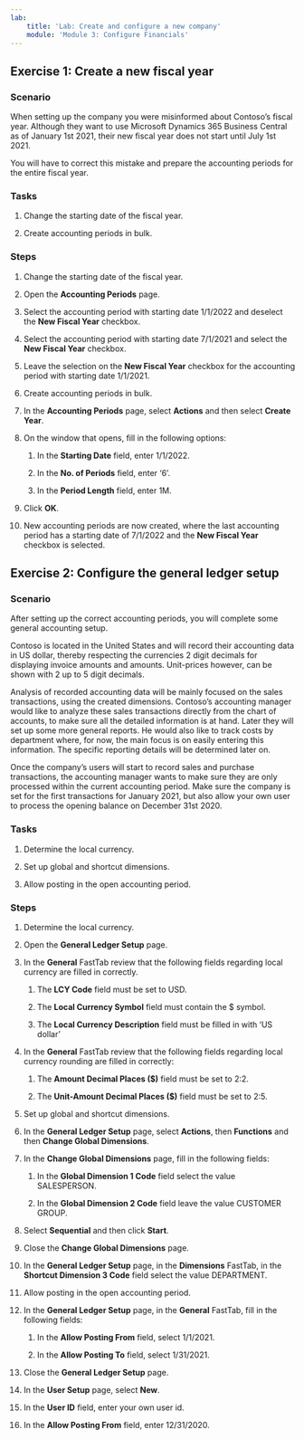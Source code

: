 ```yaml
---
lab:
    title: 'Lab: Create and configure a new company'
    module: 'Module 3: Configure Financials'
---
```


## Exercise 1: Create a new fiscal year

### Scenario

When setting up the company you were misinformed about Contoso’s fiscal year.
Although they want to use Microsoft Dynamics 365 Business Central as of January
1st 2021, their new fiscal year does not start until July 1st 2021.

You will have to correct this mistake and prepare the accounting periods for the
entire fiscal year.

### Tasks

1.  Change the starting date of the fiscal year.

2.  Create accounting periods in bulk.

### Steps

1.  Change the starting date of the fiscal year.

   1.  Open the **Accounting Periods** page.

   2.  Select the accounting period with starting date 1/1/2022 and deselect
        the **New Fiscal Year** checkbox.

   3.  Select the accounting period with starting date 7/1/2021 and select the
        **New Fiscal Year** checkbox.

   4.  Leave the selection on the **New Fiscal Year** checkbox for the
        accounting period with starting date 1/1/2021.

2.  Create accounting periods in bulk.

   1.  In the **Accounting Periods** page, select **Actions** and then select
        **Create Year**.

   2.  On the window that opens, fill in the following options:

       1.  In the **Starting Date** field, enter 1/1/2022.

       2.  In the **No. of Periods** field, enter ‘6’.

       3.  In the **Period Length** field, enter 1M.

   3.  Click **OK**.

   4.  New accounting periods are now created, where the last accounting period
        has a starting date of 7/1/2022 and the **New Fiscal Year** checkbox is
        selected.

## Exercise 2: Configure the general ledger setup

### Scenario

After setting up the correct accounting periods, you will complete some general
accounting setup.

Contoso is located in the United States and will record their accounting data in
US dollar, thereby respecting the currencies 2 digit decimals for displaying
invoice amounts and amounts. Unit-prices however, can be shown with 2 up to 5
digit decimals.

Analysis of recorded accounting data will be mainly focused on the sales
transactions, using the created dimensions. Contoso’s accounting manager would
like to analyze these sales transactions directly from the chart of accounts, to
make sure all the detailed information is at hand. Later they will set up some
more general reports. He would also like to track costs by department where, for
now, the main focus is on easily entering this information. The specific
reporting details will be determined later on.

Once the company’s users will start to record sales and purchase transactions,
the accounting manager wants to make sure they are only processed within the
current accounting period. Make sure the company is set for the first
transactions for January 2021, but also allow your own user to process the
opening balance on December 31st 2020.

### Tasks

1.  Determine the local currency.

2.  Set up global and shortcut dimensions.

3.  Allow posting in the open accounting period.

### Steps

1.  Determine the local currency.

   1.  Open the **General Ledger Setup** page.

   2.  In the **General** FastTab review that the following fields regarding
        local currency are filled in correctly.

       1.  The **LCY Code** field must be set to USD.

       2.  The **Local Currency Symbol** field must contain the \$ symbol.

       3.  The **Local Currency Description** field must be filled in with ‘US
            dollar’

   3.  In the **General** FastTab review that the following fields regarding
        local currency rounding are filled in correctly:

       1.  The **Amount Decimal Places (\$)** field must be set to 2:2.

       2.  The **Unit-Amount Decimal Places (\$)** field must be set to 2:5.

2.  Set up global and shortcut dimensions.

   1.  In the **General Ledger Setup** page, select **Actions**, then
        **Functions** and then **Change Global Dimensions**.

   2.  In the **Change Global Dimensions** page, fill in the following fields:

       1.  In the **Global Dimension 1 Code** field select the value
            SALESPERSON.

       2.  In the **Global Dimension 2 Code** field leave the value CUSTOMER
            GROUP.

   3.  Select **Sequential** and then click **Start**.

   4.  Close the **Change Global Dimensions** page.

   5.  In the **General Ledger Setup** page, in the **Dimensions** FastTab, in
        the **Shortcut Dimension 3 Code** field select the value DEPARTMENT.

3.  Allow posting in the open accounting period.

   1.  In the **General Ledger Setup** page, in the **General** FastTab, fill
        in the following fields:

       1.  In the **Allow Posting From** field, select 1/1/2021.

       2.  In the **Allow Posting To** field, select 1/31/2021.

   2.  Close the **General Ledger Setup** page.

   3.  In the **User Setup** page, select **New**.

   4.  In the **User ID** field, enter your own user id.

   5.  In the **Allow Posting From** field, enter 12/31/2020.
